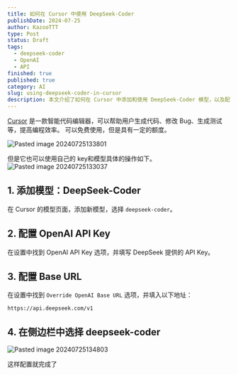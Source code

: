 ```yaml
---
title: 如何在 Cursor 中使用 DeepSeek-Coder
publishDate: 2024-07-25
author: KazooTTT
type: Post
status: Draft
tags:
  - deepseek-coder
  - OpenAI
  - API
finished: true
published: true
category: AI
slug: using-deepseek-coder-in-cursor
description: 本文介绍了如何在 Cursor 中添加和使用 DeepSeek-Coder 模型，以及配置相关的 OpenAI API Key 和 Base URL。
---
```


[Cursor](https://www.cursor.com/) 是一款智能代码编辑器，可以帮助用户生成代码、修改 Bug、生成测试等，提高编程效率。
可以免费使用，但是具有一定的额度。

![Pasted image 20240725133801](https://pictures.kazoottt.top/2024/07/20240725-Pasted%20image%2020240725133801.png)

但是它也可以使用自己的 key和模型具体的操作如下。
![Pasted image 20240725133037](https://pictures.kazoottt.top/2024/07/20240725-Pasted%20image%2020240725133037.png)

## 1. 添加模型：DeepSeek-Coder

在 Cursor 的模型页面，添加新模型，选择 `deepseek-coder`。

## 2. 配置 OpenAI API Key

在设置中找到 OpenAI API Key 选项，并填写 DeepSeek 提供的 API Key。

## 3. 配置 Base URL

在设置中找到 `Override OpenAI Base URL` 选项，并填入以下地址：

```
https://api.deepseek.com/v1
```

## 4. 在侧边栏中选择 deepseek-coder

![Pasted image 20240725134803](https://pictures.kazoottt.top/2024/07/20240725-Pasted%20image%2020240725134803.png)

这样配置就完成了

